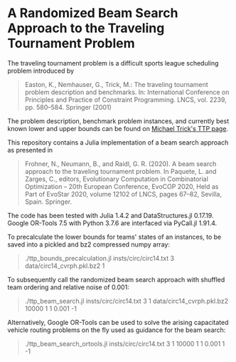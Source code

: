 # A Randomized Beam Search Approach to the Traveling Tournament Problem

The traveling tournament problem is a difficult sports league scheduling problem introduced by

> Easton, K., Nemhauser, G., Trick, M.: The traveling tournament problem description and benchmarks.
> In: International Conference on Principles and Practice of Constraint Programming.
> LNCS, vol. 2239, pp. 580–584. Springer (2001)

The problem description, benchmark problem instances, and currently best known lower and upper bounds can be found on [Michael Trick's TTP page](http://https://mat.tepper.cmu.edu/TOURN/).

This repository contains a Julia implementation of a beam search approach as presented in

> Frohner, N., Neumann, B., and Raidl, G. R. (2020). A beam search approach to the traveling tournament problem.
> In Paquete, L. and Zarges, C., editors, Evolutionary Computation in Combinatorial Optimization – 20th European Conference,
> EvoCOP 2020, Held as Part of EvoStar 2020, volume 12102 of LNCS, pages 67–82, Sevilla, Spain. Springer.

The code has been tested with Julia 1.4.2 and DataStructures.jl 0.17.19. Google OR-Tools 7.5 with Python 3.7.6 are interfaced via PyCall.jl 1.91.4.

To precalculate the lower bounds for teams' states of an instances, to be saved into a pickled and bz2 compressed numpy array:

> ./ttp_bounds_precalculation.jl insts/circ/circ14.txt 3 data/circ14_cvrph.pkl.bz2 1

To subsequently call the randomized beam search approach with shuffled team ordering and relative noise of 0.001:

> ./ttp_beam_search.jl insts/circ/circ14.txt 3 1 data/circ14_cvrph.pkl.bz2 10000 1 1 0.001 -1

Alternatively, Google OR-Tools can be used to solve the arising capacitated vehicle routing problems on the fly used as guidance for the beam search:

> ./ttp_beam_search_ortools.jl insts/circ/circ14.txt 3 1 10000 1 1 0.001 1 -1